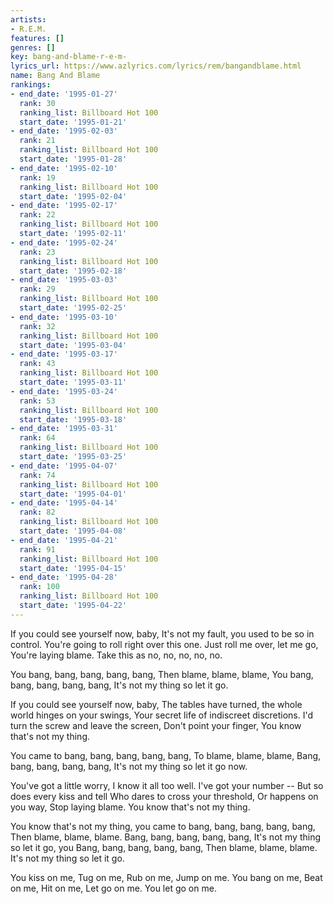 ```yaml
---
artists:
- R.E.M.
features: []
genres: []
key: bang-and-blame-r-e-m-
lyrics_url: https://www.azlyrics.com/lyrics/rem/bangandblame.html
name: Bang And Blame
rankings:
- end_date: '1995-01-27'
  rank: 30
  ranking_list: Billboard Hot 100
  start_date: '1995-01-21'
- end_date: '1995-02-03'
  rank: 21
  ranking_list: Billboard Hot 100
  start_date: '1995-01-28'
- end_date: '1995-02-10'
  rank: 19
  ranking_list: Billboard Hot 100
  start_date: '1995-02-04'
- end_date: '1995-02-17'
  rank: 22
  ranking_list: Billboard Hot 100
  start_date: '1995-02-11'
- end_date: '1995-02-24'
  rank: 23
  ranking_list: Billboard Hot 100
  start_date: '1995-02-18'
- end_date: '1995-03-03'
  rank: 29
  ranking_list: Billboard Hot 100
  start_date: '1995-02-25'
- end_date: '1995-03-10'
  rank: 32
  ranking_list: Billboard Hot 100
  start_date: '1995-03-04'
- end_date: '1995-03-17'
  rank: 43
  ranking_list: Billboard Hot 100
  start_date: '1995-03-11'
- end_date: '1995-03-24'
  rank: 53
  ranking_list: Billboard Hot 100
  start_date: '1995-03-18'
- end_date: '1995-03-31'
  rank: 64
  ranking_list: Billboard Hot 100
  start_date: '1995-03-25'
- end_date: '1995-04-07'
  rank: 74
  ranking_list: Billboard Hot 100
  start_date: '1995-04-01'
- end_date: '1995-04-14'
  rank: 82
  ranking_list: Billboard Hot 100
  start_date: '1995-04-08'
- end_date: '1995-04-21'
  rank: 91
  ranking_list: Billboard Hot 100
  start_date: '1995-04-15'
- end_date: '1995-04-28'
  rank: 100
  ranking_list: Billboard Hot 100
  start_date: '1995-04-22'
---
```


If you could see yourself now, baby,
It's not my fault, you used to be so in control.
You're going to roll right over this one.
Just roll me over, let me go,
You're laying blame.
Take this as no, no, no, no, no.

You bang, bang, bang, bang, bang,
Then blame, blame, blame,
You bang, bang, bang, bang, bang,
It's not my thing so let it go.

If you could see yourself now, baby,
The tables have turned, the whole world hinges on your swings,
Your secret life of indiscreet discretions.
I'd turn the screw and leave the screen,
Don't point your finger,
You know that's not my thing.

You came to bang, bang, bang, bang, bang,
To blame, blame, blame,
Bang, bang, bang, bang, bang,
It's not my thing so let it go now.

You've got a little worry,
I know it all too well.
I've got your number --
But so does every kiss and tell
Who dares to cross your threshold,
Or happens on you way,
Stop laying blame.
You know that's not my thing.

You know that's not my thing, you came to bang, bang, bang, bang, bang,
Then blame, blame, blame.
Bang, bang, bang, bang, bang,
It's not my thing so let it go, you
Bang, bang, bang, bang, bang,
Then blame, blame, blame.
It's not my thing so let it go.

You kiss on me, 
Tug on me,
Rub on me, 
Jump on me.
You bang on me, 
Beat on me,
Hit on me,
Let go on me.
You let go on me.



